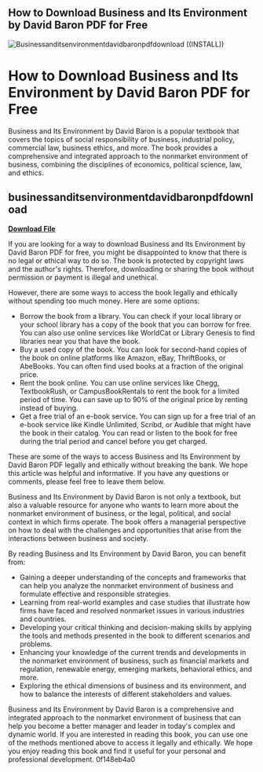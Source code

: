 ## How to Download Business and Its Environment by David Baron PDF for Free

 
![Businessanditsenvironmentdavidbaronpdfdownload ((INSTALL))](https://image.jimcdn.com/app/cms/image/transf/dimension=4000x3000:format=jpg/path/s023d65bd307c59bf/image/ia7827703b78d59ed/version/1532805340/image.jpg)

 
# How to Download Business and Its Environment by David Baron PDF for Free
 
Business and Its Environment by David Baron is a popular textbook that covers the topics of social responsibility of business, industrial policy, commercial law, business ethics, and more. The book provides a comprehensive and integrated approach to the nonmarket environment of business, combining the disciplines of economics, political science, law, and ethics.
 
## businessanditsenvironmentdavidbaronpdfdownload


[**Download File**](https://www.google.com/url?q=https%3A%2F%2Ffancli.com%2F2tLqXJ&sa=D&sntz=1&usg=AOvVaw3NSv2Zc71C_VwejPti39he)

 
If you are looking for a way to download Business and Its Environment by David Baron PDF for free, you might be disappointed to know that there is no legal or ethical way to do so. The book is protected by copyright laws and the author's rights. Therefore, downloading or sharing the book without permission or payment is illegal and unethical.
 
However, there are some ways to access the book legally and ethically without spending too much money. Here are some options:
 
- Borrow the book from a library. You can check if your local library or your school library has a copy of the book that you can borrow for free. You can also use online services like WorldCat or Library Genesis to find libraries near you that have the book.
- Buy a used copy of the book. You can look for second-hand copies of the book on online platforms like Amazon, eBay, ThriftBooks, or AbeBooks. You can often find used books at a fraction of the original price.
- Rent the book online. You can use online services like Chegg, TextbookRush, or CampusBookRentals to rent the book for a limited period of time. You can save up to 90% of the original price by renting instead of buying.
- Get a free trial of an e-book service. You can sign up for a free trial of an e-book service like Kindle Unlimited, Scribd, or Audible that might have the book in their catalog. You can read or listen to the book for free during the trial period and cancel before you get charged.

These are some of the ways to access Business and Its Environment by David Baron PDF legally and ethically without breaking the bank. We hope this article was helpful and informative. If you have any questions or comments, please feel free to leave them below.
  
Business and Its Environment by David Baron is not only a textbook, but also a valuable resource for anyone who wants to learn more about the nonmarket environment of business, or the legal, political, and social context in which firms operate. The book offers a managerial perspective on how to deal with the challenges and opportunities that arise from the interactions between business and society.
 
By reading Business and Its Environment by David Baron, you can benefit from:

- Gaining a deeper understanding of the concepts and frameworks that can help you analyze the nonmarket environment of business and formulate effective and responsible strategies.
- Learning from real-world examples and case studies that illustrate how firms have faced and resolved nonmarket issues in various industries and countries.
- Developing your critical thinking and decision-making skills by applying the tools and methods presented in the book to different scenarios and problems.
- Enhancing your knowledge of the current trends and developments in the nonmarket environment of business, such as financial markets and regulation, renewable energy, emerging markets, behavioral ethics, and more.
- Exploring the ethical dimensions of business and its environment, and how to balance the interests of different stakeholders and values.

Business and Its Environment by David Baron is a comprehensive and integrated approach to the nonmarket environment of business that can help you become a better manager and leader in today's complex and dynamic world. If you are interested in reading this book, you can use one of the methods mentioned above to access it legally and ethically. We hope you enjoy reading this book and find it useful for your personal and professional development.
 0f148eb4a0
